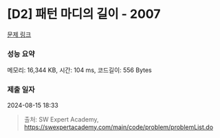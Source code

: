 # [D2] 패턴 마디의 길이 - 2007 

[문제 링크](https://swexpertacademy.com/main/code/problem/problemDetail.do?contestProbId=AV5P1kNKAl8DFAUq) 

### 성능 요약

메모리: 16,344 KB, 시간: 104 ms, 코드길이: 556 Bytes

### 제출 일자

2024-08-15 18:33



> 출처: SW Expert Academy, https://swexpertacademy.com/main/code/problem/problemList.do